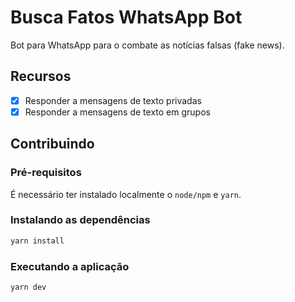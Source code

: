 # Busca Fatos WhatsApp Bot

Bot para WhatsApp para o combate as notícias falsas (fake news).

## Recursos

- [x] Responder a mensagens de texto privadas
- [x] Responder a mensagens de texto em grupos

## Contribuindo

### Pré-requisitos

É necessário ter instalado localmente o `node/npm` e `yarn`.

### Instalando as dependências

```bash
yarn install
```

### Executando a aplicação

```bash
yarn dev
```
